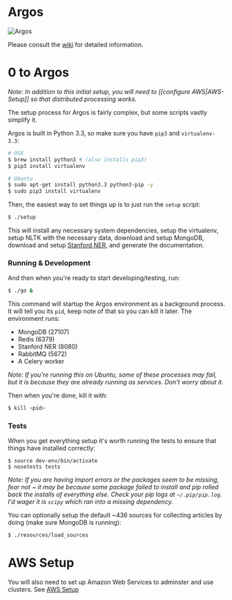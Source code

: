 Argos
===============

![Argos](https://raw.github.com/wiki/publicscience/argos/img/argos.png)

Please consult the
[wiki](https://github.com/publicscience/argos/wiki) for detailed information.

# 0 to Argos

*Note: In addition to this initial setup, you will need to [[configure
AWS|AWS-Setup]] so that distributed processing works.*

The setup process for Argos is fairly complex, but some scripts vastly simplify it.

Argos is built in Python 3.3, so make sure you have `pip3` and `virtualenv-3.3`:
```bash
# OSX
$ brew install python3 # (also installs pip3)
$ pip3 install virtualenv

# Ubuntu
$ sudo apt-get install python3.3 python3-pip -y
$ sudo pip3 install virtualenv
```

Then, the easiest way to set things up is to just run the `setup` script:
```bash
$ ./setup
```
This will install any necessary system dependencies, setup the
virtualenv, setup NLTK with the necessary data, download and setup
MongoDB, download and setup [Stanford NER](http://nlp.stanford.edu/software/CRF-NER.shtml#Download), and generate the documentation.

### Running & Development
And then when you're ready to start developing/testing, run:
```bash
$ ./go &
```
This command will startup the Argos environment as a background process.
It will tell you its `pid`, keep note of that so you can kill it later.
The environment runs:
* MongoDB (27107)
* Redis (6379)
* Stanford NER (8080)
* RabbitMQ (5672)
* A Celery worker

*Note: If you're running this on Ubuntu, some of these processes may
fail, but it is because they are already running as services. Don't
worry about it.*

Then when you're done, kill it with:
```bash
$ kill <pid>
```

### Tests
When you get everything setup it's worth running the tests to ensure
that things have installed correctly:
```
$ source dev-env/bin/activate
$ nosetests tests
```

*Note: If you are having import errors or the packages seem to be
missing, fear not ~ it may be because some package failed to install and
pip rolled back the installs of everything else. Check your pip logs at
`~/.pip/pip.log`. I'd wager it is `scipy` which ran into a missing
dependency.*

You can optionally setup the default ~436 sources for collecting
articles by doing (make sure MongoDB is running):
```bash
$ ./resources/load_sources
```


# AWS Setup
You will also need to set up Amazon Web Services to adminster and use
clusters. See [AWS
Setup](https://github.com/publicscience/argos/wiki/AWS-Setup)
